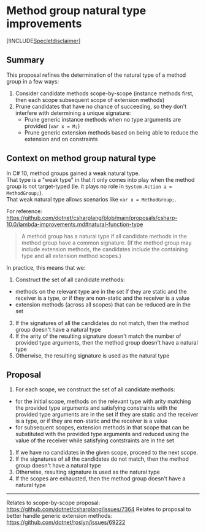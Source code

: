 # Method group natural type improvements

[!INCLUDE[Specletdisclaimer](speclet-disclaimer.md)]

## Summary
[summary]: #summary

This proposal refines the determination of the natural type of a method group in a few ways:
1. Consider candidate methods scope-by-scope (instance methods first, then each scope subsequent scope of extension methods)
2. Prune candidates that have no chance of succeeding, so they don't interfere with determining a unique signature:
    - Prune generic instance methods when no type arguments are provided (`var x = M;`)
    - Prune generic extension methods based on being able to reduce the extension and on constraints

## Context on method group natural type

In C# 10, method groups gained a weak natural type.  
That type is a "weak type" in that it only comes into play when the method group is not target-typed (ie. it plays no role in `System.Action a = MethodGroup;`).  
That weak natural type allows scenarios like `var x = MethodGroup;`.

For reference:
https://github.com/dotnet/csharplang/blob/main/proposals/csharp-10.0/lambda-improvements.md#natural-function-type

> A method group has a natural type if all candidate methods in the method group have a common signature. (If the method group may include extension methods, the candidates include the containing type and all extension method scopes.)

In practice, this means that we:
1. Construct the set of all candidate methods:
  - methods on the relevant type are in the set if they are static and the receiver is a type, or if they are non-static and the receiver is a value
  - extension methods (across all scopes) that can be reduced are in the set
3. If the signatures of all the candidates do not match, then the method group doesn't have a natural type
4. If the arity of the resulting signature doesn't match the number of provided type arguments, then the method group doesn't have a natural type
5. Otherwise, the resulting signature is used as the natural type


## Proposal

1. For each scope, we construct the set of all candidate methods:
  - for the initial scope, methods on the relevant type with arity matching the provided type arguments and satisfying constraints with the provided type arguments are in the set if they are static and the receiver is a type, or if they are non-static and the receiver is a value
  - for subsequent scopes, extension methods in that scope that can be substituted with the provided type arguments and reduced using the value of the receiver while satisfying contstraints are in the set
  1. If we have no candidates in the given scope, proceed to the next scope.
  2. If the signatures of all the candidates do not match, then the method group doesn't have a natural type
  3. Otherwise, resulting signature is used as the natural type
2. If the scopes are exhausted, then the method group doesn't have a natural type

----

Relates to scope-by-scope proposal: https://github.com/dotnet/csharplang/issues/7364
Relates to proposal to better handle generic extension methods: https://github.com/dotnet/roslyn/issues/69222

